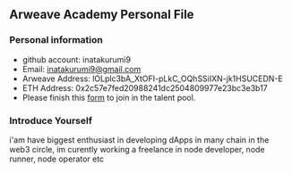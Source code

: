 ## Arweave Academy Personal File

### Personal information

- github account: inatakurumi9
- Email: inatakurumi9@gmail.com
- Arweave Address: lOLplc3bA_XtOFI-pLkC_OQhSSiIXN-jk1HSUCEDN-E
- ETH Address: 0x2c57e7fed20988241dc2504809977e23bc3e3b17
- Please finish this [form](https://docs.google.com/forms/d/e/1FAIpQLSfWA5fIIcBgmRppm3jNz5vmf9Mai_QMVil-2pO4r7YKn_Zhtw/viewform?usp=sf_link) to join in the talent pool.

### Introduce Yourself
 i'am have biggest enthusiast in developing dApps in many chain in the web3 circle, im curently working a freelance in node developer, node runner, node operator etc
